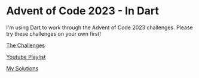 # Advent of Code 2023 - In Dart

I'm using Dart to work through the Advent of Code 2023 challenges. Please try these challenges on your own first!

[The Challenges](https://adventofcode.com)

[Youtube Playlist](https://www.youtube.com/watch?v=FaQ433xX4Zg&list=PLgRx2Eap1Wm1rAgiOLYcQekBCweVyyFR5&pp=gAQBiAQB)

[My Solutions](https://github.com/tylersavery/advent-of-code-2023-dart)

